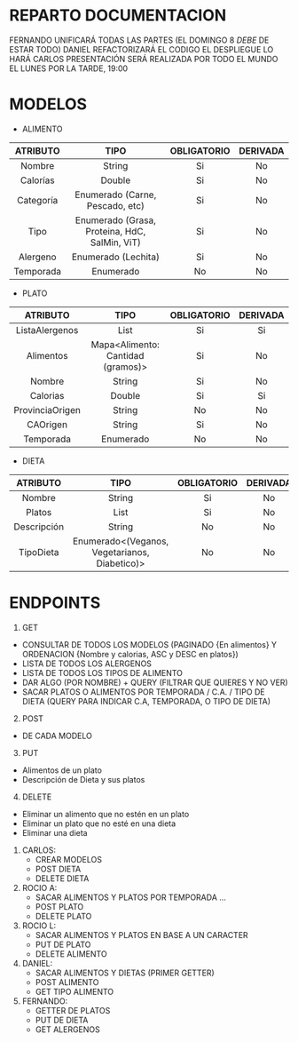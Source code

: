 # REPARTO DOCUMENTACION

FERNANDO UNIFICARÁ TODAS LAS PARTES (EL DOMINGO 8 *DEBE* DE ESTAR TODO)
DANIEL REFACTORIZARÁ EL CODIGO
EL DESPLIEGUE LO HARÁ CARLOS
PRESENTACIÓN SERÁ REALIZADA POR TODO EL MUNDO EL LUNES POR LA TARDE, 19:00


# MODELOS

- ALIMENTO  

| ATRIBUTO | TIPO | OBLIGATORIO | DERIVADA |  
| :---: | :---: | :---: | :---: |  
| Nombre | String | Si | No |  
| Calorías | Double | Si | No |  
| Categoría | Enumerado (Carne, Pescado, etc) | Si | No |  
| Tipo | Enumerado (Grasa, Proteina, HdC, SalMin, ViT) | Si | No |  
| Alergeno | Enumerado (Lechita) | Si | No |  
| Temporada | Enumerado<Estaciones> | No | No |  

- PLATO  
 
| ATRIBUTO | TIPO | OBLIGATORIO | DERIVADA |  
| :---: | :---: | :---: | :---: |  
| ListaAlergenos | List<Enumerado> | Si | Si |  
| Alimentos | Mapa<Alimento: Cantidad (gramos)> | Si | No |  
| Nombre | String | Si | No |  
| Calorias | Double | Si | Si |
| ProvinciaOrigen | String | No | No |
| CAOrigen | String | Si | No |
| Temporada | Enumerado<Estaciones> | No | No | 

- DIETA  
 
| ATRIBUTO | TIPO | OBLIGATORIO | DERIVADA |  
| :---: | :---: | :---: | :---: |   
| Nombre | String | Si | No |  
| Platos | List<Plato> | Si | No |  
| Descripción | String | No | No |  
| TipoDieta | Enumerado<(Veganos, Vegetarianos, Diabetico)> | No | No |  

# ENDPOINTS
 1. GET
   * CONSULTAR DE TODOS LOS MODELOS (PAGINADO {En alimentos} Y ORDENACION {Nombre y calorias, ASC y DESC en platos})
   * LISTA DE TODOS LOS ALERGENOS
   * LISTA DE TODOS LOS TIPOS DE ALIMENTO
   * DAR ALGO (POR NOMBRE) + QUERY (FILTRAR QUE QUIERES Y NO VER)
   * SACAR PLATOS O ALIMENTOS POR TEMPORADA / C.A. / TIPO DE DIETA (QUERY PARA INDICAR C.A, TEMPORADA, O TIPO DE DIETA)
 2. POST
   * DE CADA MODELO
 3. PUT
   * Alimentos de un plato
   * Descripción de Dieta y sus platos
 4. DELETE
   *  Eliminar un alimento que no estén en un plato
   *  Eliminar un plato que no esté en una dieta
   *  Eliminar una dieta

   
1. CARLOS:
	* CREAR MODELOS
	* POST DIETA
	* DELETE DIETA
2. ROCIO A:
	* SACAR ALIMENTOS Y PLATOS POR TEMPORADA ...
	* POST PLATO
	* DELETE PLATO
3. ROCIO L:
 	* SACAR ALIMENTOS Y PLATOS EN BASE A UN CARACTER
 	* PUT DE PLATO
 	* DELETE ALIMENTO 
4. DANIEL:
	* SACAR ALIMENTOS Y DIETAS (PRIMER GETTER)
	* POST ALIMENTO
	* GET TIPO ALIMENTO
5. FERNANDO:
	* GETTER DE PLATOS
	* PUT DE DIETA
	* GET ALERGENOS
